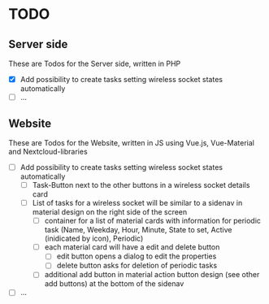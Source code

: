 # TODO

## Server side

These are Todos for the Server side, written in PHP

- [x] Add possibility to create tasks setting wireless socket states automatically
- [ ] ...

## Website

These are Todos for the Website, written in JS using Vue.js, Vue-Material and Nextcloud-libraries

- [ ] Add possibility to create tasks setting wireless socket states automatically
    - [ ] Task-Button next to the other buttons in a wireless socket details card
    - [ ] List of tasks for a wireless socket will be similar to a sidenav in material design on the right side of the screen
        - [ ] container for a list of material cards with information for periodic task (Name, Weekday, Hour, Minute, State to set, Active (inidicated by icon), Periodic)
        - [ ] each material card will have a edit and delete button
            - [ ] edit button opens a dialog to edit the properties
            - [ ] delete button asks for deletion of periodic tasks
        - [ ] additional add button in material action button design (see other add buttons) at the bottom of the sidenav
- [ ] ...
